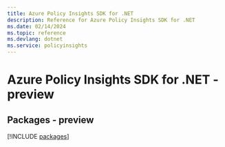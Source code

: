 ```yaml
---
title: Azure Policy Insights SDK for .NET
description: Reference for Azure Policy Insights SDK for .NET
ms.date: 02/14/2024
ms.topic: reference
ms.devlang: dotnet
ms.service: policyinsights
---
```

# Azure Policy Insights SDK for .NET - preview
## Packages - preview
[!INCLUDE [packages](policy-insights-index.md)]